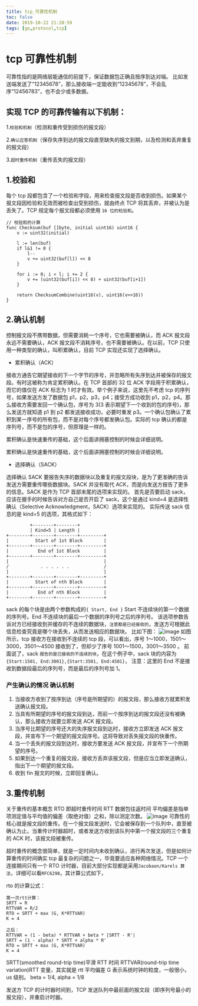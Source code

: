 ```yaml
---
title: tcp_可靠性机制
toc: false
date: 2019-10-22 21:28:59
tags: [go,protocol,tcp]
---
```


# tcp 可靠性机制
可靠性指的是网络层能通信的前提下，保证数据包正确且按序到达对端。 比如发送端发送了“12345678”，那么接收端一定能收到“12345678”，不会乱序“12456783”，也不会少或多数据。

## 实现 TCP 的可靠传输有以下机制：

1.`校验和机制`（检测和重传受到损伤的报文段）

2.`确认应答机制`（保存失序到达的报文段直至缺失的报文到期，以及检测和丢弃重复的报文段）

3.`超时重传机制`（重传丢失的报文段）

## 1.校验和
每个 tcp 段都包含了一个检验和字段，用来检查报文段是否收到损伤。如果某个报文段因检验和无效而被检查出受到损伤，就由终点 TCP 将其丢弃，并被认为是丢失了。TCP 规定每个报文段都必须使用 `16 位的检验和`。
```
// 校验和的计算
func Checksum(buf []byte, initial uint16) uint16 {
	v := uint32(initial)

	l := len(buf)
	if l&1 != 0 {
		l--
		v += uint32(buf[l]) << 8
	}

	for i := 0; i < l; i += 2 {
		v += (uint32(buf[i]) << 8) + uint32(buf[i+1])
	}

	return ChecksumCombine(uint16(v), uint16(v>>16))
}
```

## 2.确认机制
控制报文段不携带数据，但需要消耗一个序号，它也需要被确认，而 ACK 报文段永远不需要确认，ACK 报文段不消耗序号，也不需要被确认。在以前，TCP 只使用一种类型的确认，叫积累确认，目前 TCP 实现还实现了选择确认。
- 累积确认（ACK）

接收方通告它期望接收的下一个字节的序号，并忽略所有失序到达并被保存的报文段。有时这被称为肯定累积确认。在 TCP 首部的 32 位 ACK 字段用于积累确认，而它的值仅在 ACK 标志为 1 时才有效。举个例子来说，这里先不考虑 tcp 的序列号，如果发送方发了数据包 p1，p2，p3，p4；接受方成功收到 p1，p2，p4。那么接收方需要发回一个确认包，序号为 3(3 表示期望下一个收到的包的序号)，那么发送方就知道 p1 到 p2 都发送接收成功，必要时重发 p3。一个确认包确认了累积到某一序号的所有包，而不是对每个序号都发确认包。实际的 tcp 确认的都是序列号，而不是包的序号，但原理是一样的。

累积确认是快速重传的基础，这个后面讲拥塞控制的时候会详细说明。

累积确认是快速重传的基础，这个后面讲拥塞控制的时候会详细说明。

- 选择确认（SACK）

选择确认 SACK 要报告失序的数据块以及重复的报文段块，是为了更准确的告诉发送方需要重传哪些数据块。SACK 并没有取代 ACK，而是向发送方报告了更多的信息。SACK 是作为 TCP 首部末尾的选项来实现的。
首先是否要启动 sack，应该在握手的时候告诉对方自己是否开启了 sack，这个是通过 kind=4 是选择性确认（Selective Acknowledgment，SACK）选项来实现的。
实际传送 sack 信息的是 kind=5 的选项，其格式如下：
```
         +--------+--------+
         | Kind=5 | Length | 
+--------+--------+--------+---------+ 
|          Start of 1st Block        | 
+--------+--------+--------+---------+ 
|           End of 1st Block         | 
+--------+--------+--------+---------+ 
|                                    | 
/            . . . . . .             / 
|                                    | 
+--------+--------+--------+---------+ 
|          Start of nth Block        | 
+--------+--------+--------+---------+ 
|           End of nth Block         | 
+--------+--------+--------+---------+ 
```

sack 的每个块是由两个参数构成的`{ Start, End }` Start 不连续块的第一个数据的序列号。End 不连续块的最后一个数据的序列号之后的序列号。 该选项参数告诉对方已经接收到并缓存的不连续的数据块，`注意都是已经接收的`，发送方可根据此信息检查究竟是哪个块丢失，从而发送相应的数据块。 比如下图： 
![image](07D550B59368499399ABFDD70C3735A0)
如图所示，tcp 接收方在接收到不连续的 tcp 段，可以看出，序号 1～1000，1501～3000，3501～4500 接收到了，但却少了序号 1001～1500，3001～3500 。 前面说了，sack `报告的是已接收的不连续的块`，在这个例子中，sack 块的内容为`{Start:1501, End:3001},{Start:3501, End:4501}`， 注意：这里的 End 不是接收到数据段最后的序列号，而是最后的序列号加 1。

### 产生确认的情况 确认机制

1. 当接收方收到了按序到达（序号是所期望的）的报文段，那么接收方就累积发送确认报文段。
1. 当具有所期望的序号的报文段到达，而前一个按序到达的报文段还没有被确认，那么接收方就要立即发送 ACK 报文段。
1. 当序号比期望的序号还大的失序报文段到达时，接收方立即发送 ACK 报文段，并宣布下一个期望的报文段序号。这将导致对丢失报文段的快重传。
1. 当一个丢失的报文段到达时，接收方要发送 ACK 报文段，并宣布下一个所期望的序号。
1. 如果到达一个重复的报文段，接收方丢弃该报文段，但是应当立即发送确认，指出下一个期望的报文段。
1. 收到 fin 报文的时候，立即回复确认。

## 3.重传机制
关于重传的基本概念
RTO 即超时重传时间
RTT 数据包往返时间
平均偏差是指单项测定值与平均值的偏差（取绝对值）之和，除以测定次数。
![image](DEE81BB910FD42709B8CF09BEBF8055C)
可靠性的核心就是报文段的重传。在一个报文段发送时，它会被保存到一个队列中，直至被确认为止。当重传计时器超时，或者发送方收到该队列中第一个报文段的三个重复的 ACK 时，该报文段被重传。

超时重传的概念很简单，就是一定时间内未收到确认，进行再次发送，但是如何计算重传的时间确实 tcp 最复杂的问题之一，毕竟要适应各种网络情况。TCP 一个连接期间只有一个 RTO 计时器，目前大部分实现都是采用`Jacobaon/Karels 算法`，详细可以看`RFC6298`，其计算公式如下，

rto 的计算公式：
```
第一次rtt计算： 
SRTT = R
RTTVAR = R/2
RTO = SRTT + max (G, K*RTTVAR)
K = 4

之后：
RTTVAR = (1 - beta) * RTTVAR + beta * |SRTT - R'|
SRTT = (1 - alpha) * SRTT + alpha * R'
RTO = SRTT + max (G, K*RTTVAR)
K = 4
```

SRTT(smoothed round-trip time)平滑 RTT 时间
RTTVAR(round-trip time variation)RTT 变量，其实就是 rtt 平均偏差
G 表示系统时钟的粒度，一般很小，us 级别。 beta = 1/4, alpha = 1/8

发送方 TCP 的计时器时间到，TCP 发送队列中最前面的报文段（即序列号最小的报文段），并重启计时器。